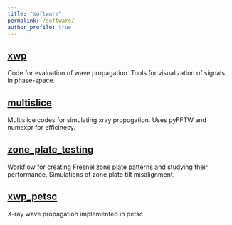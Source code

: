 ```yaml
---
title: "software"
permalink: /software/
author_profile: true
---
```


[xwp](https://github.com/s-sajid-ali/xwp)
-------
Code for evaluation of wave propagation. Tools for visualization of signals in phase-space.

[multislice](https://github.com/s-sajid-ali/multislice)
-------
Multislice codes for simulating xray propogation. Uses pyFFTW and numexpr for efficinecy.

[zone_plate_testing](https://github.com/s-sajid-ali/zone_plate_testing)
-------
Workflow for creating Fresnel zone plate patterns and studying their performance. Simulations of zone plate tilt misalignment.

[xwp_petsc](https://github.com/s-sajid-ali/xwp_petsc)
-------
X-ray wave propagation implemented in petsc

